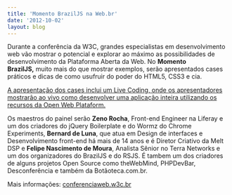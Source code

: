 ```yaml
---
title: 'Momento BrazilJS na Web.br'
date: '2012-10-02'
layout: blog
---
```


<p>Durante a conferência da W3C, grandes especialistas em desenvolvimento web vão mostrar o potencial e explorar ao máximo as possibilidades de desenvolvimento da Plataforma Aberta da Web. No <strong>Momento BrazilJS,</strong> muito mais do que mostrar exemplos, serão apresentados cases práticos e dicas de como usufruir do poder do HTML5, CSS3 e cia.</p>

<p><a href="http://conferenciaweb.w3c.br/programacao/#openweb">A apresentação dos cases inclui um Live Coding, onde os apresentadores mostrarão ao vivo como desenvolver uma aplicação inteira utilizando os recursos da Open Web Plataform.</a></p>

<p>Os maestros do painel serão <strong>Zeno Rocha</strong>, Front-end Engineer na Liferay e um dos criadores do jQuery Boilerplate e do Wormz do Chrome Experiments, <strong>Bernard de Luna</strong>, que atua em Design de interfaces e Desenvolvimento front-end há mais de 14 anos e é Diretor Criativo da Melt DSP e <strong>Felipe Nascimento de Moura</strong>, Analista Sênior no Terra Networks e um dos organizadores do BrazilJS e do RSJS. É tambem um dos criadores de alguns projetos Open Source como theWebMind, PHPDevBar, Desconferência e também da Botãoteca.com.br.</p>

<p>Mais informações: <a href="http://conferenciaweb.w3c.br/">conferenciaweb.w3c.br</a></p>